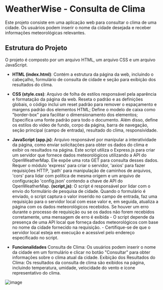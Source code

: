 # WeatherWise - Consulta de Clima

Este projeto consiste em uma aplicação web para consultar o clima de uma cidade. Os usuários podem inserir o nome da cidade desejada e receber informações meteorológicas relevantes.

## Estrutura do Projeto

O projeto é composto por um arquivo HTML, um arquivo CSS e um arquivo JavaScript.

- **HTML (index.html)**: Contém a estrutura da página da web, incluindo o cabeçalho, formulário de consulta de cidade e seção para exibição dos resultados do clima.

- **CSS (style.css)**: Arquivo de folha de estilos responsável pela aparência e formatação da página da web. Reseta o padrão e as definições globais, o código inclui um reset padrão para remover o espaçamento e margens padrão dos elementos HTML; Define o modelo de caixa como "border-box" para facilitar o dimensionamento dos elementos; Especifica uma fonte padrão para todo o documento. Além disso, define os estilos do video de fundo, corpo da página, barra de navegação, seção principal (campo de entrada), resultado do clima, responsividade.

- **JavaScript (app.js)**: Arquivo responsável por manipular a interatividade da página, como enviar solicitações para obter os dados do clima e exibir os resultados na página.
   Este script utiliza o Express.js para criar um servidor que fornece dados meteorológicos utilizando a API do OpenWeatherMap. Ele expõe uma rota GET para consulta desses dados.
   Requer o módulo 'express' para criar o servidor, 'axios' para fazer requisições HTTP, 'path' para manipulação de caminhos de arquivos, 'cors' para lidar com política de mesma origem e
   um arquivo de configuração 'config.json' contendo a chave de API do OpenWeatherMap.
             **(script,js)**: O script é responsável por lidar com o envio do formulário de pesquisa de cidade. Quando o formulário é enviado, o script captura o valor inserido no campo de entrada, faz uma requisição para o servidor local com esse valor e, em seguida, atualiza a página com os dados meteorológicos recebidos.
Se houver um erro durante o processo de requisição ou se os dados não forem recebidos corretamente, uma mensagem de erro é exibida
      - O script depende da presença de uma API local que forneça dados meteorológicos com base no nome da cidade fornecido na requisição.
      - Certifique-se de que o servidor local esteja em execução e acessível pelo endereço especificado no script.

- **Funcionalidades**
Consulta de Clima: Os usuários podem inserir o nome da cidade em um formulário e clicar no botão "Consultar" para obter informações sobre o clima atual da cidade.
Exibição dos Resultados do Clima: Os resultados da consulta de clima são exibidos na página, incluindo temperatura, umidade, velocidade do vento e ícone representativo do clima.

![image](https://github.com/carolteixeir4/API_clima_tempo/assets/146020001/fb98e05d-1ca3-4c51-9982-49da49484525)
